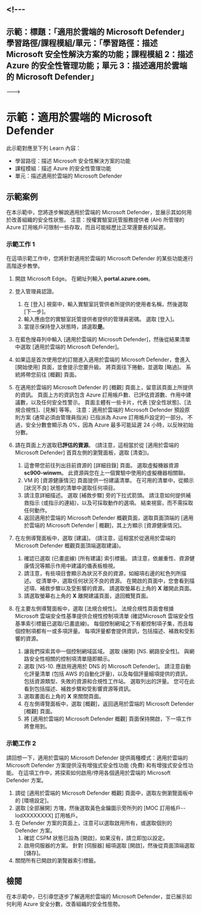 <a name="---"></a><!---
---
示範：標題：「適用於雲端的 Microsoft Defender」學習路徑/課程模組/單元：「學習路徑：描述 Microsoft 安全性解決方案的功能；課程模組 2：描述 Azure 的安全性管理功能；單元 3：描述適用於雲端的 Microsoft Defender」
---
--->

# <a name="demo-microsoft-defender-for-cloud"></a>示範：適用於雲端的 Microsoft Defender

此示範對應至下列 Learn 內容：

- 學習路徑：描述 Microsoft 安全性解決方案的功能
- 課程模組：描述 Azure 的安全性管理功能
- 單元：描述適用於雲端的 Microsoft Defender

## <a name="demo-scenario"></a>示範案例

在本示範中，您將逐步解說適用於雲端的 Microsoft Defender，並展示其如何用於改善組織的安全性狀態。  注意：授權實驗室託管服務提供者 (AH) 所管理的 Azure 訂用帳戶可限制一些存取，而且可能經歷比正常還要長的延遲。

### <a name="demo-task-1"></a>示範工作 1

在這項示範工作中，您將針對適用於雲端的 Microsoft Defender 的某些功能進行高階逐步教學。

1. 開啟 Microsoft Edge。 在網址列輸入 **portal.azure.com**。
1. 登入管理員認證。
    1. 在 [登入] 視窗中，輸入實驗室託管供者所提供的使用者名稱，然後選取 [下一步]。
    1. 輸入應由您的實驗室託管提供者提供的管理員密碼。 選取 [登入]。
    1. 當提示保持登入狀態時，請選取**是**。

1. 在藍色搜尋列中輸入 [適用於雲端的 Microsoft Defender]，然後從結果清單中選取 [適用於雲端的 Microsoft Defender]。

1. 如果這是首次使用您的訂閱進入適用於雲端的 Microsoft Defender，會進入 [開始使用] 頁面，並會提示您要升級。  將頁面往下捲動，並選取 [略過]。  系統將帶您前往 [概觀] 頁面。

1. 在適用於雲端的 Microsoft Defender 的 [概觀] 頁面上，留意該頁面上所提供的資訊。  頁面上方的資訊包含 Azure 訂用帳戶數、已評估資源數、作用中建議數，以及任何安全性警示。  頁面主體有一些卡片，代表 [安全性狀態]、[法規合規性]、[見解] 等等。  注意：適用於雲端的 Microsoft Defender 預設原則方案 (通常必須由管理員指派) 已指派為 Azure 訂用帳戶設定的一部分。 不過，安全分數會顯示為 0%，因為 Azure 最多可能延遲 24 小時，以反映初始分數。

1. 請在頁面上方選取**已評估的資源**。  (請注意，這相當於從 [適用於雲端的 Microsoft Defender] 首頁左側的瀏覽面板，選取 [清查])。
    1. 這會帶您前往列出目前資源的 [詳細目錄] 頁面。 選取虛擬機器資源 **sc900-winwm**。 此資源與您在上一個實驗中使用的虛擬機器相關聯。
    1. VM 的 [資源健康情況] 頁面提供一份建議清單。  在可用的清單中，從顯示 [狀況不良] 狀態的清單中選取任何項目。
    1. 請注意詳細描述。  選取 [補救步驟] 旁的下拉式箭頭。 請注意如何提供補救指示 (或指示的連結)，以及可採取動作的選項。  結束視窗，而不需採取任何動作。
    1. 返回適用於雲端的 Microsoft Defender 概觀頁面，選取頁面頂端的 [適用於雲端的 Microsoft Defender | 概觀]，其上方顯示 [資源健康情況]。

1. 在左側導覽面板中，選取 [建議]。  (請注意，這相當於從適用於雲端的 Microsoft Defender 概觀頁面頂端選取建議)。
    1. 確認已選取 (已畫底線) [所有建議] 索引標籤。  請注意，依嚴重性、資源健康情況等顯示作用中建議的儀表板檢視。
    1. 請注意，有些項目會顯示為狀況不良的資源，如細項右邊的紅色列所描述。  從清單中，選取任何狀況不良的資源。  在開啟的頁面中，您會看到描述項、補救步驟以及受影響的資源。 請選取螢幕右上角的 **X** 離開此頁面。
    1. 請選取螢幕右上角的 **X** 離開建議頁面，退回概覽頁面。

1. 在主要左側導覽面板中，選取 [法規合規性]。 法規合規性頁面會根據 Microsoft 雲端安全性基準提供合規性控制項清單 (確認Microsoft 雲端安全性基準索引標籤已選取/已畫底線)。 每個控制網域之下有都控制項子集，而且每個控制項都有一或多項評量。 每項評量都會提供資訊，包括描述、補救和受影響的資源。
    1. 讓我們探索其中一個控制網域區域。 選取 (展開) [NS. 網路安全性]。 與網路安全性相關的控制項清單隨即顯示。
    1. 選取 [NS-10. 應啟用適用於 DNS 的 Microsoft Defender]。 請注意自動化評量清單 (包括 AWS 的自動化評量)，以及每個評量細項提供的資訊，包括資源類型、失敗的資源和合規性工作站。 選取列出的評量。  您可在此看到包括描述、補救步驟和受影響資源等資訊。
    1. 選取畫面右上角的 **X** 來關閉頁面。
    1. 在左側導覽面板中，選取 [概觀]，返回適用於雲端的 Microsoft Defender [概觀] 頁面。
    1. 將 [適用於雲端的 Microsoft Defender 概觀] 頁面保持開啟，下一項工作將會用到。

### <a name="demo-task-2"></a>示範工作 2

請回想一下，適用於雲端的 Microsoft Defender 提供兩種模式：適用於雲端的 Microsoft Defender 方案提供沒有增強式安全性功能 (免費) 和有增強式安全性功能。 在這項工作中，將探索如何啟用/停用各個適用於雲端的 Microsoft Defender 方案。

1. 請從 [適用於雲端的 Microsoft Defender 概觀] 頁面中，選取左側瀏覽面板中的 [環境設定]。
1. 選取 [全部展開] 方塊，然後選取黃色金鑰圖示旁所列的 [MOC 訂用帳戶--lodXXXXXXXX] 訂用帳戶。
1. 在 Defender 方案的頁面上，注意可以選取啟用所有，或選取個別的 Defender 方案。 
    1. 確認 CSPM 狀態已設為 [開啟]，如果沒有，請立即加以設定。  
    1. 啟用伺服器的方案。  針對 [伺服器] 細項選取 [開啟]，然後從頁面頂端選取 [儲存]。
1. 關閉所有已開啟的瀏覽器索引標籤。

## <a name="review"></a>檢閱

在本示範中，已引導您逐步了解適用於雲端的 Microsoft Defender，並已展示如何利用 Azure 安全分數，改善組織的安全性態勢。
